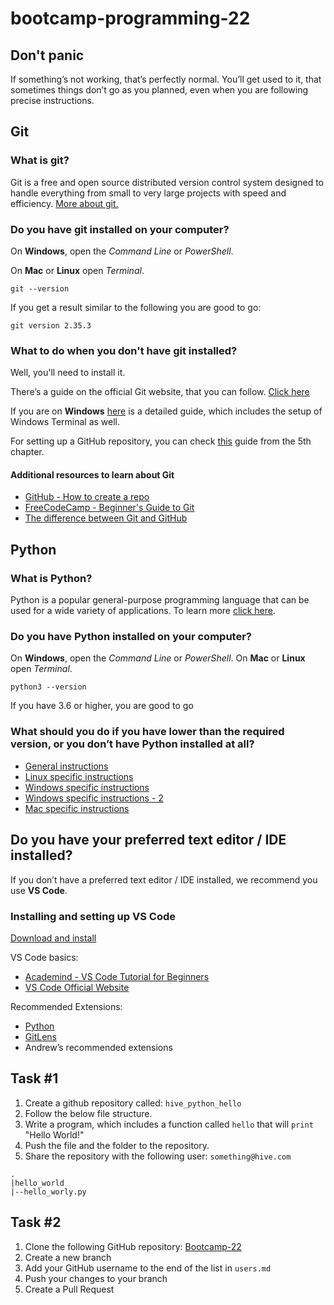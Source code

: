 # bootcamp-programming-22

## Don't panic

If something’s not working, that’s perfectly normal. You’ll get used to it, that sometimes things don’t go as you planned, even when you are following precise instructions.

## Git

### What is git?

Git is a free and open source distributed version control system designed to handle everything from small to very large projects with speed and efficiency. [More about git.](https://www.freecodecamp.org/news/what-is-git-learn-git-version-control/)

### Do you have git installed on your computer?

On **Windows**, open the *Command Line* or *PowerShell*.

On **Mac** or **Linux** open *Terminal*.

```Terminal
git --version
```

If you get a result similar to the following you are good to go:

```Terminal
git version 2.35.3
```

### What to do when you don't have git installed?

Well, you'll need to install it.

There’s a guide on the official Git website, that you can follow. [Click here](https://git-scm.com/book/en/v2/Getting-Started-Installing-Git)

If you are on **Windows** [here](https://shalmonanandas.github.io/tutorials/2022/04/05/Git-+-Github-for-beginners.html) is a detailed guide, which includes the setup of Windows Terminal as well.

For setting up a GitHub repository, you can check [this](https://shalmonanandas.github.io/tutorials/2022/04/05/Git-+-Github-for-beginners.html) guide from the 5th chapter.

#### Additional resources to learn about Git

- [GitHub - How to create a repo](https://docs.github.com/en/get-started/quickstart/create-a-repo)
- [FreeCodeCamp - Beginner's Guide to Git](https://www.freecodecamp.org/news/a-beginners-guide-to-git-how-to-create-your-first-github-project-c3ff53f56861/)
- [The difference between Git and GitHub](https://www.geeksforgeeks.org/difference-between-git-and-github/)

## Python

### What is Python?

Python is a popular general-purpose programming language that can be used for a wide variety of applications. To learn more [click here](https://opensource.com/resources/python).

### Do you have Python installed on your computer?

On **Windows**, open the *Command Line* or *PowerShell*.
On **Mac** or **Linux** open *Terminal*.

```Terminal
python3 --version
```

If you have 3.6 or higher, you are good to go

### What should you do if you have lower than the required version, or you don’t have Python installed at all?

- [General instructions](https://realpython.com/installing-python/)
- [Linux specific instructions](https://www.geeksforgeeks.org/how-to-install-python-on-linux/)
- [Windows specific instructions](https://www.python.org/downloads/)
- [Windows specific instructions - 2](https://phoenixnap.com/kb/how-to-install-python-3-windows)
- [Mac specific instructions](https://www.python.org/downloads/)

## Do you have your preferred text editor / IDE installed?

If you don’t have a preferred text editor / IDE installed, we recommend you use **VS Code**.

### Installing and setting up VS Code

[Download and install](https://code.visualstudio.com/)

VS Code basics:

- [Academind - VS Code Tutorial for Beginners](https://www.youtube.com/watch?v=VqCgcpAypFQ)
- [VS Code Official Website](https://code.visualstudio.com/docs/introvideos/basics)

Recommended Extensions:

- [Python](https://marketplace.visualstudio.com/items?itemName=ms-python.python)
- [GitLens](https://marketplace.visualstudio.com/items?itemName=eamodio.gitlens)
- Andrew’s recommended extensions

## Task #1

1. Create a github repository called: `hive_python_hello`
2. Follow the below file structure.
3. Write a program, which includes a function called `hello` that will `print` "Hello World!"
4. Push the file and the folder to the repository.
5. Share the repository with the following user: `something@hive.com`

```folder
.
|hello_world
|--hello_worly.py
```

## Task #2

1. Clone the following GitHub repository: [Bootcamp-22](https://github.com/electrichive/bootcamp-programming-22)
2. Create a new branch
3. Add your GitHub username to the end of the list in `users.md`
4. Push your changes to your branch
5. Create a Pull Request
